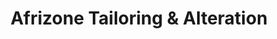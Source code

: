---
title: "Afrizone Tailoring & Alteration"
url: /aberdeen/afrizone-tailoring-und-alteration/
shop: Schneiderei
---